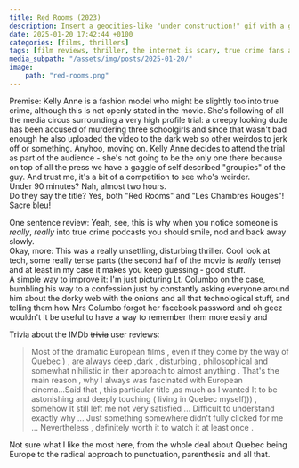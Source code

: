 ```yaml
---
title: Red Rooms (2023)
description: Insert a geocities-like "under construction!" gif with a guy digging
date: 2025-01-20 17:42:44 +0100
categories: [films, thrillers]
tags: [film reviews, thriller, the internet is scary, true crime fans are the worst, why would you even keep that thing at home, what the hell was that, they say the title]
media_subpath: "/assets/img/posts/2025-01-20/"
image:
    path: "red-rooms.png"
---
```

<span class="reviewsection">Premise:</span> Kelly Anne is a fashion model who might be slightly too into true crime, although this is not openly stated in the movie. She's following of all the media circus surrounding a very high profile trial: a creepy looking dude has been accused of murdering three schoolgirls and since that wasn't bad enough he also uploaded the video to the dark web so other weirdos to jerk off or something. Anyhoo, moving on. Kelly Anne decides to attend the trial as part of the audience - she's not going to be the only one there because on top of all the press we have a gaggle of self described "groupies" of the guy. And trust me, it's a bit of a competition to see who's weirder.<br/>
<span class="reviewsection">Under 90 minutes?</span> Nah, almost two hours.<br/>
<span class="reviewsection">Do they say the title?</span> Yes, both "Red Rooms" and "Les Chambres Rouges"! Sacre bleu!

<span class="reviewsection">One sentence review:</span> Yeah, see, this is why when you notice someone is *really*, *really* into true crime podcasts you should smile, nod and back away slowly.<br/>
<span class="reviewsection">Okay, more:</span> This was a really unsettling, disturbing thriller. Cool look at tech, some really tense parts (the second half of the movie is *really* tense) and at least in my case it makes you keep guessing - good stuff.<br/>
<span class="reviewsection">A simple way to improve it:</span> I'm just picturing Lt. Columbo on the case, bumbling his way to a confession just by constantly asking everyone around him about the dorky web with the onions and all that technological stuff, and telling them how Mrs Columbo forgot her facebook password and oh geez wouldn't it be useful to have a way to remember them more easily and

<span class="reviewsection">Trivia about the IMDb ~~trivia~~ user reviews:</span>
> Most of the dramatic European films , even if they come by the way of Quebec ) , are always deep ,dark , disturbing , philosophical and somewhat nihilistic in their approach to almost anything . That's the main reason , why I always was fascinated with European cinema...Said that , this particular title ,as much as I wanted It to be astonishing and deeply touching ( living in Quebec myself))) , somehow It still left me not very satisfied ... Difficult to understand exactly why ... Just something somewhere didn't fully clicked for me ... Nevertheless , definitely worth it to watch it at least once .

Not sure what I like the most here, from the whole deal about Quebec being Europe to the radical approach to punctuation, parenthesis and all that.
